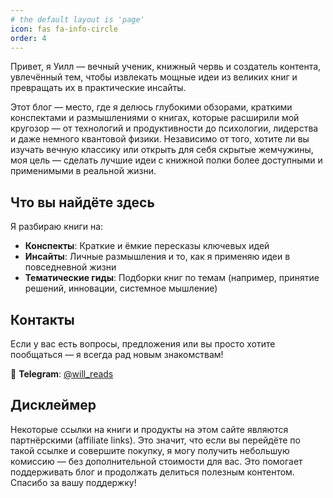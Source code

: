 ```yaml
---
# the default layout is 'page'
icon: fas fa-info-circle
order: 4
---
```


<!-- ![About](/assets/img/headers/digitalden2.webp) -->

Привет, я Уилл — вечный ученик, книжный червь и создатель контента, увлечённый тем, чтобы извлекать мощные идеи из великих книг и превращать их в практические инсайты.

Этот блог — место, где я делюсь глубокими обзорами, краткими конспектами и размышлениями о книгах, которые расширили мой кругозор — от технологий и продуктивности до психологии, лидерства и даже немного квантовой физики. Независимо от того, хотите ли вы изучать вечную классику или открыть для себя скрытые жемчужины, моя цель — сделать лучшие идеи с книжной полки более доступными и применимыми в реальной жизни.

## Что вы найдёте здесь

Я разбираю книги на:

- **Конспекты**: Краткие и ёмкие пересказы ключевых идей  
- **Инсайты**: Личные размышления и то, как я применяю идеи в повседневной жизни  
- **Тематические гиды**: Подборки книг по темам (например, принятие решений, инновации, системное мышление)

## Контакты

Если у вас есть вопросы, предложения или вы просто хотите пообщаться — я всегда рад новым знакомствам!
 
💬 **Telegram**: [@will_reads](https://t.me/will_reads)  

## Дисклеймер

Некоторые ссылки на книги и продукты на этом сайте являются партнёрскими (affiliate links). Это значит, что если вы перейдёте по такой ссылке и совершите покупку, я могу получить небольшую комиссию — без дополнительной стоимости для вас. Это помогает поддерживать блог и продолжать делиться полезным контентом. Спасибо за вашу поддержку!
